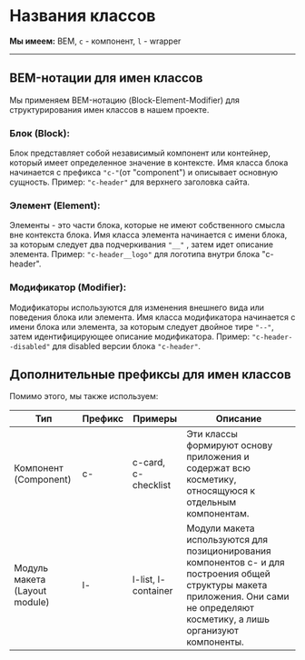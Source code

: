 # Названия классов

**Мы имеем:** BEM, `c` - компонент, `l` - wrapper

---

## BEM-нотации для имен классов

Мы применяем BEM-нотацию (Block-Element-Modifier) для структурирования имен классов в нашем проекте.

### Блок (Block):

Блок представляет собой независимый компонент или контейнер, который имеет определенное значение в контексте. Имя класса блока начинается с префикса `"c-"`(от "component") и описывает основную сущность. Пример: `"c-header"` для верхнего заголовка сайта.

### Элемент (Element):

Элементы - это части блока, которые не имеют собственного смысла вне контекста блока. Имя класса элемента начинается с имени блока, за которым следует два подчеркивания `"__"` , затем идет описание элемента. Пример: `"c-header__logo"` для логотипа внутри блока "c-header".

### Модификатор (Modifier):

Модификаторы используются для изменения внешнего вида или поведения блока или элемента. Имя класса модификатора начинается с имени блока или элемента, за которым следует двойное тире `"--"`, затем идентифицирующее описание модификатора. Пример: `"c-header--disabled"` для disabled версии блока `"c-header"`.

## Дополнительные префиксы для имен классов

Помимо этого, мы также используем:

|**Тип**|**Префикс**|**Примеры**|**Описание**|
|---|---|---|---|
|Компонент (Component)|c-|c-card, c-checklist|Эти классы формируют основу приложения и содержат всю косметику, относящуюся к отдельным компонентам.|
|Модуль макета (Layout module)|l-|l-list, l-container|Модули макета используются для позиционирования компонентов c- и для построения общей структуры макета приложения. Они сами не определяют косметику, а лишь организуют компоненты.|

